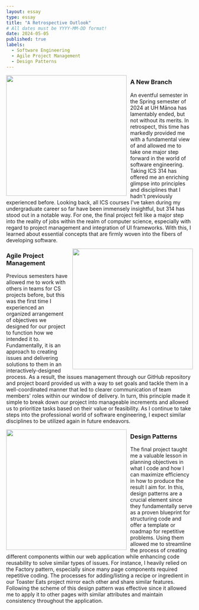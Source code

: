 ```yaml
---
layout: essay
type: essay
title: "A Retrospective Outlook"
# All dates must be YYYY-MM-DD format!
date: 2024-05-05
published: true
labels:
  - Software Engineering
  - Agile Project Management
  - Design Patterns
---
```


<div style="float: left; margin-right: 10px;">
  <img width="325px" class="rounded" src="https://t4.ftcdn.net/jpg/05/60/02/91/360_F_560029138_HuyluR3MHV7Iex3G4MXDLGUIpx3Mi2Lv.jpg"> 
</div>

### A New Branch
An eventful semester in the Spring semester of 2024 at UH Mānoa has lamentably ended, but not without its merits. In retrospect, this time has markedly provided me with a fundamental view of and allowed me to take one major step forward in the world of software engineering. Taking ICS 314 has offered me an enriching glimpse into principles and disciplines that I hadn't previously experienced before. Looking back, all ICS courses I've taken during my undergraduate career so far have been immensely insightful, but 314 has stood out in a notable way. For one, the final project felt like a major step into the reality of jobs within the realm of computer science, especially with regard to project management and integration of UI frameworks. With this, I learned about essential concepts that are firmly woven into the fibers of developing software.

<div style="float: right; margin-left: 10px;">
  <img width="325px" class="rounded" src="https://cdn.technologyadvice.com/wp-content/uploads/2018/09/planning-agile-scrum-board.jpg"> 
</div>

### Agile Project Management
Previous semesters have allowed me to work with others in teams for CS projects before, but this was the first time I experienced an organized arrangement of objectives we designed for our project to function how we intended it to. Fundamentally, it is an approach to creating issues and delivering solutions to them in an interactively-designed process. As a result, the issues management through our GitHub repository and project board provided us with a way to set goals and tackle them in a well-coordinated manner that led to clearer communication of team members' roles within our window of delivery. In turn, this principle made it simple to break down our project into manageable increments and allowed us to prioritize tasks based on their value or feasibility. As I continue to take steps into the professional world of software engineering, I expect similar disciplines to be utilized again in future endeavors. 

<div style="float: left; margin-right: 10px;">
  <img width="325px" class="rounded" src="https://refactoring.guru/images/patterns/content/index-design-patterns-3x.png"> 
</div>

### Design Patterns
The final project taught me a valuable lesson in planning objectives in what I code and how I can maximize efficiency in how to produce the result I aim for. In this, design patterns are a crucial element since they fundamentally serve as a proven blueprint for structuring code and offer a template or roadmap for repetitive problems. Using them allowed me to streamline the process of creating different components within our web application while enhancing code reusability to solve similar types of issues. For instance, I heavily relied on the Factory pattern, especially since many page components required repetitive coding. The processes for adding/listing a recipe or ingredient in our Toaster Eats project mirror each other and share similar features. Following the scheme of this design pattern was effective since it allowed me to apply it to other pages with similar attributes and maintain consistency throughout the application.
